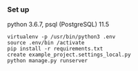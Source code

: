 ### Set up

python 3.6.7, psql (PostgreSQL) 11.5
~~~~
virtualenv -p /usr/bin/python3 .env  
source .env/bin /activate  
pip install -r requirements.txt
create example_project.settings_local.py
python manage.py runserver
~~~~

